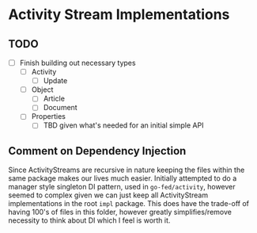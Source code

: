 # Activity Stream Implementations

## TODO
- [ ] Finish building out necessary types
  - [ ] Activity
    - [ ] Update
  - [ ] Object
    - [ ] Article
    - [ ] Document
  - [ ] Properties
    - [ ] TBD given what's needed for an initial simple API

## Comment on Dependency Injection
Since ActivityStreams are recursive in nature keeping the files within the same package makes our lives much easier.
Initially attempted to do a manager style singleton DI pattern, used in `go-fed/activity`, however seemed to complex
given we can just keep all ActivityStream implementations in the root `impl` package. This does have the trade-off of
having 100's of files in this folder, however greatly simplifies/remove necessity to think about DI which I feel is
worth it.